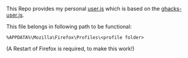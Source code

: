 This Repo provides my personal [user.js](https://github.com/Forsaked/user.js) which is based on the [ghacks-user.js](https://github.com/ghacksuserjs/ghacks-user.js).

This file belongs in following path to be functional:

`%APPDATA%\Mozilla\Firefox\Profiles\<profile folder>`

(A Restart of Firefox is required, to make this work!)
